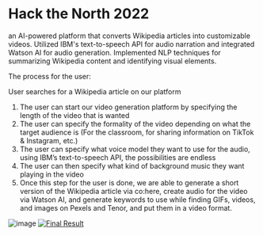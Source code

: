 # Hack the North 2022
an AI-powered platform that converts Wikipedia articles into customizable videos. Utilized IBM's text-to-speech API for audio narration and integrated Watson AI for audio generation. Implemented NLP techniques for summarizing Wikipedia content and identifying visual elements.

The process for the user:

User searches for a Wikipedia article on our platform
1. The user can start our video generation platform by specifying the length of the video that is wanted
2. The user can specify the formality of the video depending on what the target audience is (For the classroom, for sharing information on TikTok & Instagram, etc.)
3. The user can specify what voice model they want to use for the audio, using IBM’s text-to-speech API, the possibilities are endless
4. The user can then specify what kind of background music they want playing in the video
5. Once this step for the user is done, we are able to generate a short version of the Wikipedia article via co:here, create audio for the video via Watson AI, and generate keywords to use while finding     GIFs, videos, and images on Pexels and Tenor, and put them in a video format.


![image](https://github.com/Sohil1926/htn-2022/assets/61813964/3d331a79-685c-43bc-9a81-283a4b4b9b1b)
[![Final Result](https://i.stack.imgur.com/q3ceS.png)](https://youtu.be/StTqXEQ2l-Y?t=35s "Everything Is AWESOME")
